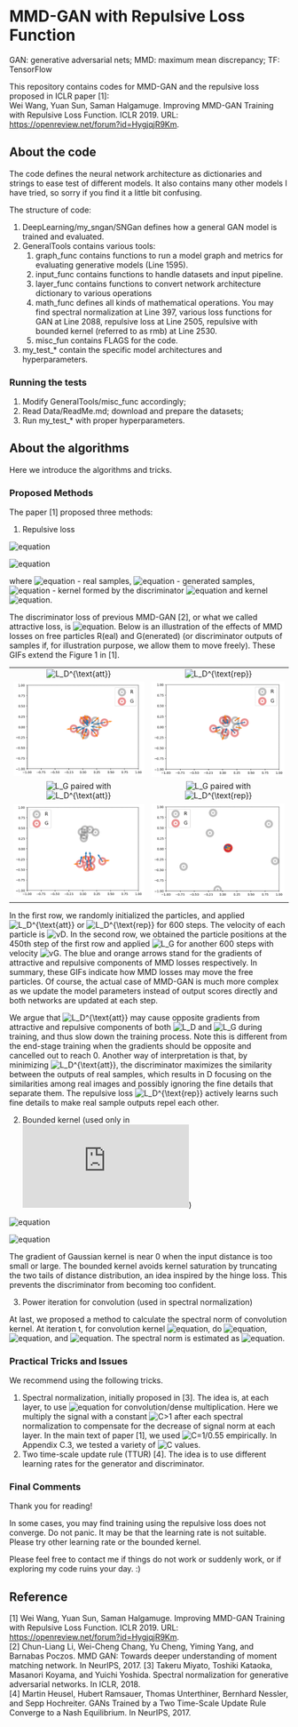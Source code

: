 # MMD-GAN with Repulsive Loss Function
GAN: generative adversarial nets; MMD: maximum mean discrepancy; TF: TensorFlow

This repository contains codes for MMD-GAN and the repulsive loss proposed in ICLR paper [1]: \
Wei Wang, Yuan Sun, Saman Halgamuge. Improving MMD-GAN Training with Repulsive Loss Function. ICLR 2019. URL: https://openreview.net/forum?id=HygjqjR9Km.

## About the code
The code defines the neural network architecture as dictionaries and strings to ease test of different models. It also contains many other models I have tried, so sorry if you find it a little bit confusing.

The structure of code:
1. DeepLearning/my_sngan/SNGan defines how a general GAN model is trained and evaluated. 
2. GeneralTools contains various tools:
    1. graph_func contains functions to run a model graph and metrics for evaluating generative models (Line 1595).
    2. input_func contains functions to handle datasets and input pipeline.
    3. layer_func contains functions to convert network architecture dictionary to various operations
    4. math_func defines all kinds of mathematical operations. You may find spectral normalization at Line 397, various loss functions for GAN at Line 2088, repulsive loss at Line 2505, repulsive with bounded kernel (referred to as rmb) at Line 2530.
    5. misc_fun contains FLAGS for the code.
3. my_test_* contain the specific model architectures and hyperparameters. 

### Running the tests
1. Modify GeneralTools/misc_func accordingly; 
2. Read Data/ReadMe.md; download and prepare the datasets;
3. Run my_test_* with proper hyperparameters.

## About the algorithms
Here we introduce the algorithms and tricks. 

### Proposed Methods
The paper [1] proposed three methods:
1. Repulsive loss

![equation](https://latex.codecogs.com/gif.latex?\inline&space;L_G=\sum_{i\ne&space;j}k_D(x_i,x_j)-2\sum_{i\ne&space;j}k_D(x_i,y_j)&plus;\sum_{i\ne&space;j}k_D(y_i,y_j))

![equation](https://latex.codecogs.com/gif.latex?\inline&space;L_D^{\text{rep}}=\sum_{i\ne&space;j}k_D(x_i,x_j)-\sum_{i\ne&space;j}k_D(y_i,y_j))

where ![equation](https://latex.codecogs.com/gif.latex?\inline&space;x_i,x_j) - real samples, ![equation](https://latex.codecogs.com/gif.latex?\inline&space;y_i,y_j) - generated samples, ![equation](https://latex.codecogs.com/gif.latex?\inline&space;k_D) - kernel formed by the discriminator ![equation](https://latex.codecogs.com/gif.latex?\inline&space;D) and kernel ![equation](https://latex.codecogs.com/gif.latex?\inline&space;k). 

The discriminator loss of previous MMD-GAN [2], or what we called attractive loss, is ![equation](https://latex.codecogs.com/gif.latex?\inline&space;L_D^{\text{att}}=-L_G). Below is an illustration of the effects of MMD losses on free particles R(eal) and G(enerated) (or discriminator outputs of samples if, for illustration purpose, we allow them to move freely). These GIFs extend the Figure 1 in [1].

| | |
| :---: | :---: |
|<img src="https://latex.codecogs.com/gif.latex?\inline&space;L_D^{\text{att}}" title="L_D^{\text{att}}"/> | <img src="https://latex.codecogs.com/gif.latex?\inline&space;L_D^{\text{rep}}" title="L_D^{\text{rep}}"/> |
|<img src="Figures/0_mmd_d_att.gif" alt="mmd_d_att">  |  <img src="Figures/0_mmd_d_rep.gif" alt="mmd_d_rep"> |
| <img src="https://latex.codecogs.com/gif.latex?\inline&space;L_G" title="L_G"/> paired with <img src="https://latex.codecogs.com/gif.latex?\inline&space;L_D^{\text{att}}" title="L_D^{\text{att}}"/> | <img src="https://latex.codecogs.com/gif.latex?\inline&space;L_G" title="L_G"/> paired with <img src="https://latex.codecogs.com/gif.latex?\inline&space;L_D^{\text{rep}}" title="L_D^{\text{rep}}"/> |
| <img src="Figures/0_mmd_g_att.gif" alt="mmd_g_att">  |  <img src="Figures/0_mmd_g_rep.gif" alt="mmd_g_rep"> |

In the first row, we randomly initialized the particles, and applied <img src="https://latex.codecogs.com/gif.latex?\inline&space;L_D^{\text{att}}" title="L_D^{\text{att}}"/> or <img src="https://latex.codecogs.com/gif.latex?\inline&space;L_D^{\text{rep}}" title="L_D^{\text{rep}}"/> for 600 steps. The velocity of each particle is <img src="https://latex.codecogs.com/gif.latex?\inline&space;-0.01\nabla{L_D}" title="vD"/>. In the second row, we obtained the particle positions at the 450th step of the first row and applied <img src="https://latex.codecogs.com/gif.latex?\inline&space;L_G" title="L_G"/> for another 600 steps with velocity <img src="https://latex.codecogs.com/gif.latex?\inline&space;-0.01\nabla{L_G}" title="vG"/>. The blue and orange arrows stand for the gradients of attractive and repulsive components of MMD losses respectively. In summary, these GIFs indicate how MMD losses may move the free particles. Of course, the actual case of MMD-GAN is much more complex as we update the model parameters instead of output scores directly and both networks are updated at each step. 

We argue that <img src="https://latex.codecogs.com/gif.latex?\inline&space;L_D^{\text{att}}" title="L_D^{\text{att}}"/> may cause opposite gradients from attractive and repulsive components of both <img src="https://latex.codecogs.com/gif.latex?\inline&space;L_D" title="L_D"/> and <img src="https://latex.codecogs.com/gif.latex?\inline&space;L_G" title="L_G"/> during training, and thus slow down the training process. Note this is different from the end-stage training when the gradients should be opposite and cancelled out to reach 0. Another way of interpretation is that, by minimizing <img src="https://latex.codecogs.com/gif.latex?\inline&space;L_D^{\text{att}}" title="L_D^{\text{att}}"/>, the discriminator maximizes the similarity between the outputs of real samples, which results in D focusing on the similarities among real images and possibly ignoring the fine details that separate them. The repulsive loss <img src="https://latex.codecogs.com/gif.latex?\inline&space;L_D^{\text{rep}}" title="L_D^{\text{rep}}"/> actively learns such fine details to make real sample outputs repel each other. 

2. Bounded kernel (used only in ![equation](https://latex.codecogs.com/gif.latex?L_D))

![equation](https://latex.codecogs.com/gif.latex?\inline&space;k_D^{b}(x_i,x_j)&space;=\exp(-\frac{1}{2\sigma^2}\min(\left&space;\|&space;D(x_i)-D(x_j)&space;\right&space;\|^2,&space;b_u)))

![equation](https://latex.codecogs.com/gif.latex?\inline&space;k_D^{b}(y_i,y_j)&space;=\exp(-\frac{1}{2\sigma^2}\max(\left&space;\|&space;D(y_i)-D(y_j)&space;\right&space;\|^2,&space;b_l)))

The gradient of Gaussian kernel is near 0 when the input distance is too small or large. The bounded kernel avoids kernel saturation by truncating the two tails of distance distribution, an idea inspired by the hinge loss. This prevents the discriminator from becoming too confident.  

3. Power iteration for convolution (used in spectral normalization)

At last, we proposed a method to calculate the spectral norm of convolution kernel. At iteration t, for convolution kernel ![equation](https://latex.codecogs.com/gif.latex?\inline&space;W_c), do ![equation](https://latex.codecogs.com/gif.latex?\inline&space;u=\text{conv}(W_c,v^t)), ![equation](https://latex.codecogs.com/gif.latex?\inline&space;\hat{v}=\text{transpose-conv}(W_c,u)), and ![equation](https://latex.codecogs.com/gif.latex?\inline&space;v^{t+1}=\hat{v}/\left&space;\|&space;\hat{v}&space;\right&space;\|). The spectral norm is estimated as ![equation](https://latex.codecogs.com/gif.latex?\inline&space;\sigma_W=\left&space;\|&space;u&space;\right&space;\|).

### Practical Tricks and Issues
We recommend using the following tricks.
1. Spectral normalization, initially proposed in [3]. The idea is, at each layer, to use ![equation](https://latex.codecogs.com/gif.latex?\inline&space;\hat{W}_c=W_c\cdot&space;\frac{C}{\sigma_W}) for convolution/dense multiplication. Here we multiply the signal with a constant <img src="https://latex.codecogs.com/gif.latex?\inline&space;C>1" title="C>1"/> after each spectral normalization to compensate for the decrease of signal norm at each layer. In the main text of paper [1], we used <img src="https://latex.codecogs.com/gif.latex?\inline&space;C=1/0.55" title="C=1/0.55"/> empirically. In Appendix C.3, we tested a variety of <img src="https://latex.codecogs.com/gif.latex?\inline&space;C" title="C"/> values.
2. Two time-scale update rule (TTUR) [4]. The idea is to use different learning rates for the generator and discriminator. 

### Final Comments
Thank you for reading!

In some cases, you may find training using the repulsive loss does not converge. Do not panic. It may be that the learning rate is not suitable. Please try other learning rate or the bounded kernel. 

Please feel free to contact me if things do not work or suddenly work, or if exploring my code ruins your day. :)

## Reference
[1] Wei Wang, Yuan Sun, Saman Halgamuge. Improving MMD-GAN Training with Repulsive Loss Function. ICLR 2019. URL: https://openreview.net/forum?id=HygjqjR9Km. \
[2] Chun-Liang Li, Wei-Cheng Chang, Yu Cheng, Yiming Yang, and Barnabas Poczos. MMD GAN: Towards deeper understanding of moment matching network. In NeurIPS, 2017.
[3] Takeru Miyato, Toshiki Kataoka, Masanori Koyama, and Yuichi Yoshida. Spectral normalization
for generative adversarial networks. In ICLR, 2018. \
[4] Martin Heusel, Hubert Ramsauer, Thomas Unterthiner, Bernhard Nessler, and Sepp Hochreiter.  GANs Trained by a Two Time-Scale Update Rule Converge to a Nash Equilibrium. In NeurIPS, 2017.
